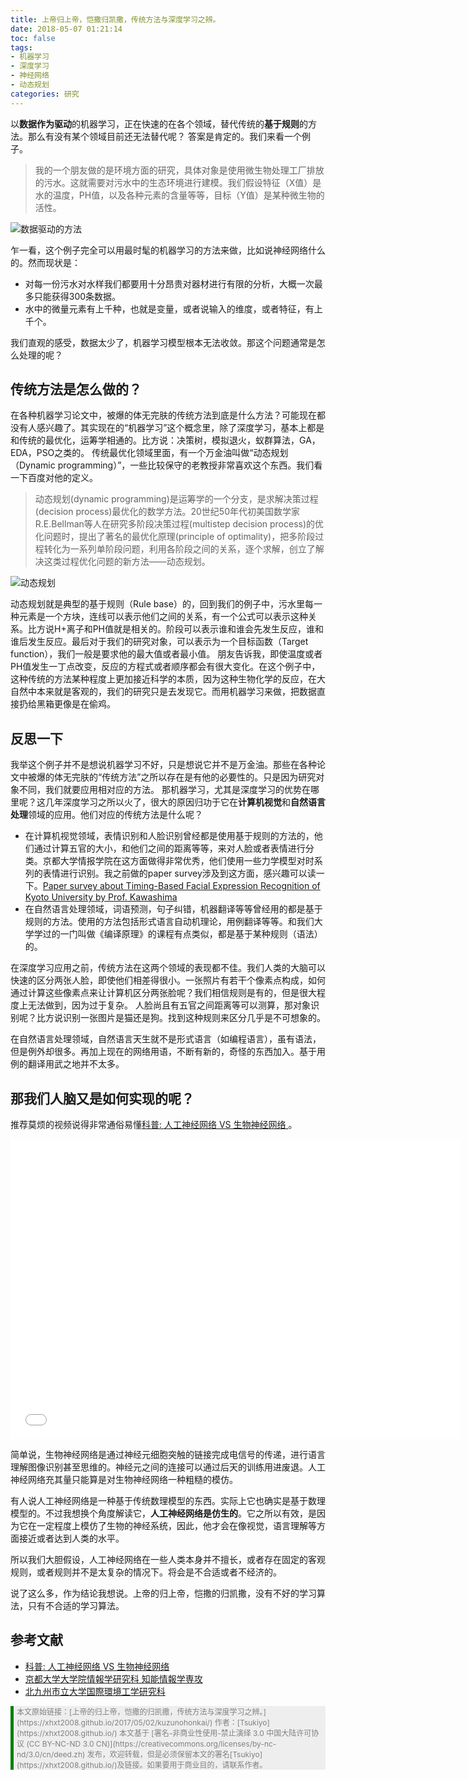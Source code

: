 ```yaml
---
title: 上帝归上帝，恺撒归凯撒，传统方法与深度学习之辨。
date: 2018-05-07 01:21:14
toc: false
tags: 
- 机器学习
- 深度学习
- 神经网络
- 动态规划
categories: 研究
---
```

以**数据作为驱动**的机器学习，正在快速的在各个领域，替代传统的**基于规则**的方法。那么有没有某个领域目前还无法替代呢？
答案是肯定的。我们来看一个例子。
> 我的一个朋友做的是环境方面的研究，具体对象是使用微生物处理工厂排放的污水。这就需要对污水中的生态环境进行建模。我们假设特征（X值）是水的温度，PH值，以及各种元素的含量等等，目标（Y值）是某种微生物的活性。
<!-- more -->
![数据驱动的方法](http://oonaavjvi.bkt.clouddn.com/CVD02.png)

乍一看，这个例子完全可以用最时髦的机器学习的方法来做，比如说神经网络什么的。然而现状是：
- 对每一份污水对水样我们都要用十分昂贵对器材进行有限的分析，大概一次最多只能获得300条数据。
- 水中的微量元素有上千种，也就是变量，或者说输入的维度，或者特征，有上千个。

我们直观的感受，数据太少了，机器学习模型根本无法收敛。那这个问题通常是怎么处理的呢？

## 传统方法是怎么做的？
在各种机器学习论文中，被爆的体无完肤的传统方法到底是什么方法？可能现在都没有人感兴趣了。其实现在的“机器学习”这个概念里，除了深度学习，基本上都是和传统的最优化，运筹学相通的。比方说：决策树，模拟退火，蚁群算法，GA，EDA，PSO之类的。
传统最优化领域里面，有一个万金油叫做“动态规划（Dynamic programming）”，一些比较保守的老教授非常喜欢这个东西。我们看一下百度对他的定义。
> 动态规划(dynamic programming)是运筹学的一个分支，是求解决策过程(decision process)最优化的数学方法。20世纪50年代初美国数学家R.E.Bellman等人在研究多阶段决策过程(multistep decision process)的优化问题时，提出了著名的最优化原理(principle of optimality)，把多阶段过程转化为一系列单阶段问题，利用各阶段之间的关系，逐个求解，创立了解决这类过程优化问题的新方法——动态规划。

![动态规划](http://oonaavjvi.bkt.clouddn.com/CVD03.jpg)

动态规划就是典型的基于规则（Rule base）的，回到我们的例子中，污水里每一种元素是一个方块，连线可以表示他们之间的关系，有一个公式可以表示这种关系。比方说H+离子和PH值就是相关的。阶段可以表示谁和谁会先发生反应，谁和谁后发生反应。最后对于我们的研究对象，可以表示为一个目标函数（Target function），我们一般是要求他的最大值或者最小值。
朋友告诉我，即使温度或者PH值发生一丁点改变，反应的方程式或者顺序都会有很大变化。在这个例子中，这种传统的方法某种程度上更加接近科学的本质，因为这种生物化学的反应，在大自然中本来就是客观的，我们的研究只是去发现它。而用机器学习来做，把数据直接扔给黑箱更像是在偷鸡。

## 反思一下
我举这个例子并不是想说机器学习不好，只是想说它并不是万金油。那些在各种论文中被爆的体无完肤的“传统方法”之所以存在是有他的必要性的。只是因为研究对象不同，我们就要应用相对应的方法。
那机器学习，尤其是深度学习的优势在哪里呢？这几年深度学习之所以火了，很大的原因归功于它在**计算机视觉**和**自然语言处理**领域的应用。他们对应的传统方法是什么呢？
- 在计算机视觉领域，表情识别和人脸识别曾经都是使用基于规则的方法的，他们通过计算五官的大小，和他们之间的距离等等，来对人脸或者表情进行分类。京都大学情报学院在这方面做得非常优秀，他们使用一些力学模型对时系列的表情进行识别。我之前做的paper survey涉及到这方面，感兴趣可以读一下。[Paper survey about Timing-Based Facial Expression Recognition of Kyoto University by Prof. Kawashima](https://xhxt2008.github.io/2017/11/22/paper-survey-kyoto/)
- 在自然语言处理领域，词语预测，句子纠错，机器翻译等等曾经用的都是基于规则的方法。使用的方法包括形式语言自动机理论，用例翻译等等。和我们大学学过的一门叫做《编译原理》的课程有点类似，都是基于某种规则（语法）的。

在深度学习应用之前，传统方法在这两个领域的表现都不佳。我们人类的大脑可以快速的区分两张人脸，即使他们相差得很小。一张照片有若干个像素点构成，如何通过计算这些像素点来让计算机区分两张脸呢？我们相信规则是有的，但是很大程度上无法做到，因为过于复杂。
人脸尚且有五官之间距离等可以测算，那对象识别呢？比方说识别一张图片是猫还是狗。找到这种规则来区分几乎是不可想象的。

在自然语言处理领域，自然语言天生就不是形式语言（如编程语言），虽有语法，但是例外却很多。再加上现在的网络用语，不断有新的，奇怪的东西加入。基于用例的翻译用武之地并不太多。

## 那我们人脑又是如何实现的呢？
推荐莫烦的视频说得非常通俗易懂[科普: 人工神经网络 VS 生物神经网络
](https://www.bilibili.com/video/av15997699)。
<iframe src="//player.bilibili.com/player.html?aid=16938887&cid=27691025&page=1" scrolling="no" border="0" frameborder="no" framespacing="0" allowfullscreen="true" width="720" height="480" > </iframe>

简单说，生物神经网络是通过神经元细胞突触的链接完成电信号的传递，进行语言理解图像识别甚至思维的。神经元之间的连接可以通过后天的训练用进废退。人工神经网络充其量只能算是对生物神经网络一种粗糙的模仿。

有人说人工神经网络是一种基于传统数理模型的东西。实际上它也确实是基于数理模型的。不过我想换个角度解读它，**人工神经网络是仿生的**。它之所以有效，是因为它在一定程度上模仿了生物的神经系统，因此，他才会在像视觉，语言理解等方面接近或者达到人类的水平。

所以我们大胆假设，人工神经网络在一些人类本身并不擅长，或者存在固定的客观规则，或者规则并不是太复杂的情况下。将会是不合适或者不经济的。

说了这么多，作为结论我想说。上帝的归上帝，恺撒的归凯撒，没有不好的学习算法，只有不合适的学习算法。

## 参考文献
- [科普: 人工神经网络 VS 生物神经网络](https://www.bilibili.com/video/av15997699)
- [京都大学大学院情報学研究科 知能情報学専攻](http://vision.kuee.kyoto-u.ac.jp/~hiroaki/index-j.html)
- [北九州市立大学国際環境工学研究科](https://www.kitakyu-u.ac.jp/subject/graduate/env/)

<p style="border-left-color:#008000; border-left-style: solid; border-left-width: 5px; background-color:#eeeeee; padding-left:5px;"><span style="color: #808080; font-size: 12px;">本文原始链接：[上帝的归上帝，恺撒的归凯撒，传统方法与深度学习之辨。](https://xhxt2008.github.io/2017/05/02/kuzunohonkai/)    
作者：[Tsukiyo](https://xhxt2008.github.io/)    
本文基于 [署名-非商业性使用-禁止演绎 3.0 中国大陆许可协议 (CC BY-NC-ND 3.0 CN)](https://creativecommons.org/licenses/by-nc-nd/3.0/cn/deed.zh) 发布，欢迎转载，但是必须保留本文的署名[Tsukiyo](https://xhxt2008.github.io/)及链接。如果要用于商业目的，请联系作者。
</span></p>